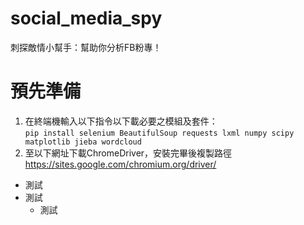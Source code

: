 # social_media_spy
刺探敵情小幫手：幫助你分析FB粉專！  

# 預先準備
1. 在終端機輸入以下指令以下載必要之模組及套件：  
`pip install selenium BeautifulSoup requests lxml numpy scipy matplotlib jieba wordcloud`
2. 至以下網址下載ChromeDriver，安裝完畢後複製路徑
 https://sites.google.com/chromium.org/driver/

* 測試  
* 測試
  * 測試
